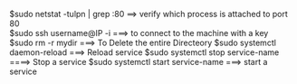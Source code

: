 $sudo netstat -tulpn | grep :80  ==> verify which process is attached to port 80 <br>
$sudo ssh username@IP -i ===> to connect to the machine with a key <br>
$sudo rm -r mydir  ===> To Delete the entire Directeory
$sudo systemctl daemon-reload  ===> Reload service
$sudo systemctl stop service-name  ====> Stop a service
$sudo systemctl start service-name  ===> start a service 
